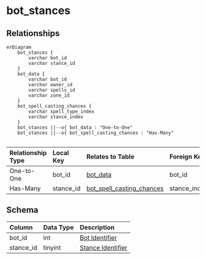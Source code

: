 # bot_stances

## Relationships

```mermaid
erDiagram
    bot_stances {
        varchar bot_id
        varchar stance_id
    }
    bot_data {
        varchar bot_id
        varchar owner_id
        varchar spells_id
        varchar zone_id
    }
    bot_spell_casting_chances {
        varchar spell_type_index
        varchar stance_index
    }
    bot_stances ||--o{ bot_data : "One-to-One"
    bot_stances ||--o{ bot_spell_casting_chances : "Has-Many"


```


| Relationship Type | Local Key | Relates to Table | Foreign Key |
| :--- | :--- | :--- | :--- |
| One-to-One | bot_id | [bot_data](../../schema/bots/bot_data.md) | bot_id |
| Has-Many | stance_id | [bot_spell_casting_chances](../../schema/bots/bot_spell_casting_chances.md) | stance_index |


## Schema

| Column | Data Type | Description |
| :--- | :--- | :--- |
| bot_id | int | [Bot Identifier](bot_data.md) |
| stance_id | tinyint | [Stance Identifier](../../../../server/bots/stance-types) |

